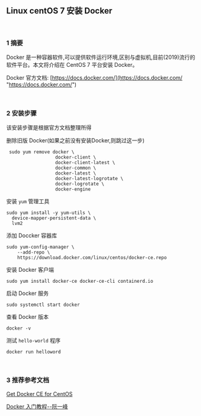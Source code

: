 ## Linux centOS 7 安装 Docker  


​    

### 1 摘要  

Docker 是一种容器软件,可以提供软件运行环境,区别与虚拟机,目前(2019)流行的软件平台。本文将介绍在 CentOS 7 平台安装 Docker。  

Docker 官方文档: [https://docs.docker.com/](https://docs.docker.com/ "https://docs.docker.com/")

​    

### 2 安装步骤        

该安装步骤是根据官方文档整理所得  

删除旧版 Docker(如果之前没有安装Docker,则跳过这一步)  

```shell
 sudo yum remove docker \
                  docker-client \
                  docker-client-latest \
                  docker-common \
                  docker-latest \
                  docker-latest-logrotate \
                  docker-logrotate \
                  docker-engine
```

安装 `yum` 管理工具  

```shell
sudo yum install -y yum-utils \
  device-mapper-persistent-data \
  lvm2
```

添加 Doccker 容器库  

```shell
sudo yum-config-manager \
    --add-repo \
    https://download.docker.com/linux/centos/docker-ce.repo
```

安装 Docker 客户端  

```shell
sudo yum install docker-ce docker-ce-cli containerd.io
```

启动 Docker 服务  

```shell
sudo systemctl start docker
```

查看 Docker 版本  

```shell
docker -v
```

测试 `hello-world` 程序  

```shell
docker run helloword
```

​    

### 3 推荐参考文档  

[Get Docker CE for CentOS](https://docs.docker.com/install/linux/docker-ce/centos/ "https://docs.docker.com/install/linux/docker-ce/centos/")  

[Docker 入门教程--阮一峰](https://www.ruanyifeng.com/blog/2018/02/docker-tutorial.html "https://www.ruanyifeng.com/blog/2018/02/docker-tutorial.html")  


